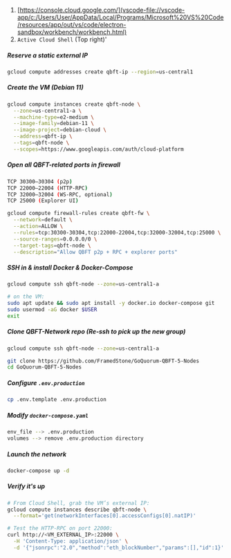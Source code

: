 1. [https://console.cloud.google.com/](vscode-file://vscode-app/c:/Users/User/AppData/Local/Programs/Microsoft%20VS%20Code/resources/app/out/vs/code/electron-sandbox/workbench/workbench.html)
2. `Active Cloud Shell` (Top right)'

##### Reserve a static external IP
```bash
gcloud compute addresses create qbft-ip --region=us-central1
```
##### Create the VM (Debian 11)
```bash
gcloud compute instances create qbft-node \
  --zone=us-central1-a \
  --machine-type=e2-medium \
  --image-family=debian-11 \
  --image-project=debian-cloud \
  --address=qbft-ip \
  --tags=qbft-node \
  --scopes=https://www.googleapis.com/auth/cloud-platform
```
##### Open all QBFT-related ports in firewall
```bash
TCP 30300–30304 (p2p)  
TCP 22000–22004 (HTTP-RPC)  
TCP 32000–32004 (WS-RPC, optional)  
TCP 25000 (Explorer UI)

gcloud compute firewall-rules create qbft-fw \
  --network=default \
  --action=ALLOW \
  --rules=tcp:30300-30304,tcp:22000-22004,tcp:32000-32004,tcp:25000 \
  --source-ranges=0.0.0.0/0 \
  --target-tags=qbft-node \
  --description="Allow QBFT p2p + RPC + explorer ports"
```
##### SSH in & install Docker & Docker-Compose
```bash
gcloud compute ssh qbft-node --zone=us-central1-a

# on the VM:
sudo apt update && sudo apt install -y docker.io docker-compose git
sudo usermod -aG docker $USER
exit
```
##### Clone QBFT-Network repo (Re-ssh to pick up the new group)
```bash
gcloud compute ssh qbft-node --zone=us-central1-a

git clone https://github.com/FramedStone/GoQuorum-QBFT-5-Nodes
cd GoQuorum-QBFT-5-Nodes
```
##### Configure `.env.production`
```bash
cp .env.template .env.production
```
##### Modify `docker-compose.yaml`
```bash
env_file --> .env.production
volumes --> remove .env.production directory
```
##### Launch the network
```bash
docker-compose up -d
```
##### Verify it's up
```bash
# From Cloud Shell, grab the VM’s external IP:
gcloud compute instances describe qbft-node \
  --format='get(networkInterfaces[0].accessConfigs[0].natIP)'

# Test the HTTP-RPC on port 22000:
curl http://<VM_EXTERNAL_IP>:22000 \
  -H 'Content-Type: application/json' \
  -d '{"jsonrpc":"2.0","method":"eth_blockNumber","params":[],"id":1}'
```

